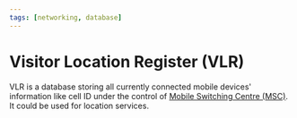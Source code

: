 ```yaml
---
tags: [networking, database]
---
```


# Visitor Location Register (VLR)

VLR is a database storing all currently connected mobile devices' information
like cell ID under the control of [Mobile Switching Centre (MSC)](202305081828.md).
It could be used for location services.
